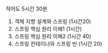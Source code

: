 적어도 5시간 30분
1. 객체 지향 설계와 스프링 (1시간20)
2. 스프링 핵심 원리 이해1 (1시간)
3. 스프링 핵심 원리 이해2 (1시간 40)
4. 스프링 컨테이너와 스프링 빈 (1시간 20)